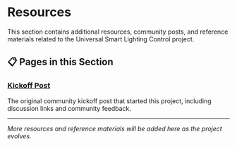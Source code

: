# Resources

This section contains additional resources, community posts, and reference materials related to the Universal Smart Lighting Control project.

## 📋 Pages in this Section

### [Kickoff Post](kickoff_post.md)
The original community kickoff post that started this project, including discussion links and community feedback.

---

*More resources and reference materials will be added here as the project evolves.*
